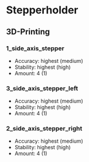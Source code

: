 # Stepperholder

## 3D-Printing

### 1_side_axis_stepper
- Accuracy: highest (medium)
- Stability: highest (high)
- Amount: 4 (1)

### 3_side_axis_stepper_left
- Accuracy: highest (medium)
- Stability: highest (high)
- Amount: 4 (1)

### 2_side_axis_stepper_right
- Accuracy: highest (medium)
- Stability: highest (high)
- Amount: 4 (1)